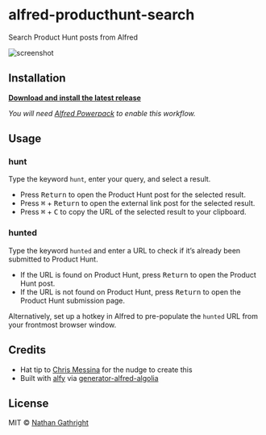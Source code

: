 # alfred-producthunt-search

Search Product Hunt posts from Alfred

![screenshot](screenshot.jpg)

## Installation
**<a download href="https://github.com/nathangathright/alfred-producthunt-search/releases/latest/download/producthunt-search.alfredworkflow">Download and install the latest release</a>** 

_You will need [Alfred Powerpack](https://www.alfredapp.com/powerpack/) to enable this workflow._

## Usage
### hunt
Type the keyword `hunt`, enter your query, and select a result.
- Press <kbd>Return</kbd> to open the Product Hunt post for the selected result.
- Press <kbd>⌘</kbd> + <kbd>Return</kbd> to open the external link post for the selected result.
- Press <kbd>⌘</kbd> + <kbd>C</kbd> to copy the URL of the selected result to your clipboard.

### hunted
Type the keyword `hunted` and enter a URL to check if it’s already been submitted to Product Hunt.
  - If the URL is found on Product Hunt, press <kbd>Return</kbd> to open the Product Hunt post.
  - If the URL is not found on Product Hunt, press <kbd>Return</kbd> to open the Product Hunt submission page.

Alternatively, set up a hotkey in Alfred to pre-populate the `hunted` URL from your frontmost browser window.

## Credits
- Hat tip to [Chris Messina](https://twitter.com/chrismessina) for the nudge to create this
- Built with [alfy](https://github.com/sindresorhus/alfy) via [generator-alfred-algolia](https://github.com/prashantpalikhe/generator-alfred-algolia)

## License

MIT © [Nathan Gathright](https://github.com/nathangathright)
